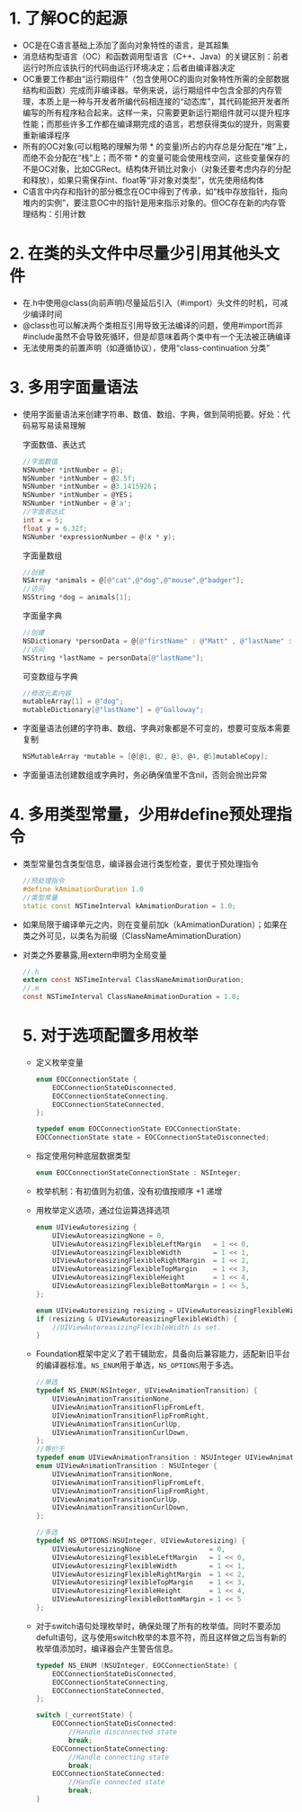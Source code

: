 # 1. 了解OC的起源

- OC是在C语言基础上添加了面向对象特性的语言，是其超集
- 消息结构型语言（OC）和函数调用型语言（C++、Java）的关键区别：前者运行时所应该执行的代码由运行环境决定；后者由编译器决定
- OC重要工作都由“运行期组件”（包含使用OC的面向对象特性所需的全部数据结构和函数）完成而非编译器。举例来说，运行期组件中包含全部的内存管理，本质上是一种与开发者所编代码相连接的“动态库”，其代码能把开发者所编写的所有程序粘合起来。这样一来，只需要更新运行期组件就可以提升程序性能；而那些许多工作都在编译期完成的语言，若想获得类似的提升，则需要重新编译程序
- 所有的OC对象(可以粗略的理解为带 * 的变量)所占的内存总是分配在“堆”上，而绝不会分配在“栈”上；而不带 * 的变量可能会使用栈空间，这些变量保存的不是OC对象，比如CGRect。结构体开销比对象小（对象还要考虑内存的分配和释放），如果只需保存int、float等“非对象对类型”，优先使用结构体
- C语言中内存和指针的部分概念在OC中得到了传承，如“栈中存放指针，指向堆内的实例”，要注意OC中的指针是用来指示对象的。但OC存在新的内存管理结构：引用计数

# 2. 在类的头文件中尽量少引用其他头文件

- 在.h中使用@class(向前声明)尽量延后引入（#import）头文件的时机，可减少编译时间
- @class也可以解决两个类相互引用导致无法编译的问题，使用#import而非#include虽然不会导致死循环，但是却意味着两个类中有一个无法被正确编译
- 无法使用类的前置声明（如遵循协议），使用“class-continuation 分类”

# 3. 多用字面量语法

- 使用字面量语法来创建字符串、数值、数组、字典，做到简明扼要。好处：代码易写易读易理解

  字面数值、表达式

  ```objective-c
  //字面数值
  NSNumber *intNumber = @1;
  NSNumber *intNumber = @2.5f;
  NSNumber *intNumber = @3.1415926；
  NSNumber *intNumber = @YES；
  NSNumber *intNumber = @'a';
  //字面表达式
  int x = 5;
  float y = 6.32f;
  NSNumber *expressionNumber = @(x * y);
  ```

  字面量数组

  ```objective-c
  //创建
  NSArray *animals = @[@"cat",@"dog",@"mouse",@"badger"];
  //访问
  NSString *dog = animals[1];
  ```

  字面量字典

  ```objective-c
  //创建
  NSDictionary *personData = @{@"firstName" : @"Matt" , @"lastName" : @"Galloway" , @"age" : @28};
  //访问
  NSString *lastName = personData[@"lastName"];
  ```

  可变数组与字典

  ```objective-c
  //修改元素内容
  mutableArray[1] = @"dog";
  mutableDictionary[@"lastName"] = @"Galloway";
  ```

- 字面量语法创建的字符串、数组、字典对象都是不可变的，想要可变版本需要复制

  ```objective-c
  NSMutableArray *mutable = [@[@1, @2, @3, @4, @5]mutableCopy];
  ```

- 字面量语法创建数组或字典时，务必确保值里不含nil，否则会抛出异常

# 4. 多用类型常量，少用#define预处理指令

- 类型常量包含类型信息，编译器会进行类型检查，要优于预处理指令

  ```cpp
  //预处理指令
  #define kAmimationDuration 1.0
  //类型常量
  static const NSTimeInterval kAmimationDuration = 1.0;
  ```

- 如果局限于编译单元之内，则在变量前加k（kAmimationDuration）；如果在类之外可见，以类名为前缀（ClassNameAmimationDuration）

- 对类之外要暴露,用extern申明为全局变量

  ```objectivec
  //.h
  extern const NSTimeInterval ClassNameAmimationDuration;
  //.m
  const NSTimeInterval ClassNameAmimationDuration = 1.0;
  ```

  # 5. 对于选项配置多用枚举

  - 定义枚举变量

    ```objectivec
    enum EOCConnectionState {
        EOCConnectionStateDisconnected,
        EOCConnectionStateConnecting,
        EOCConnectionStateConnected,
    };
    
    typedef enum EOCConnectionState EOCConnectionState;
    EOCConnectionState state = EOCConnectionStateDisconnected;
    ```
  
  - 指定使用何种底层数据类型
  
    ```objective-c
    enum EOCConnectionStateConnectionState : NSInteger;
    ```
  
  - 枚举机制：有初值则为初值，没有初值按顺序 +1 递增
  
  - 用枚举定义选项，通过位运算选择选项
  
    ```objective-c
    enum UIViewAutoresizing {
    	UIViewAutoreasizingNone = 0,
    	UIViewAutoreasizingFlexibleLeftMargin   = 1 << 0,
    	UIViewAutoreasizingFlexibleWidth        = 1 << 1,
    	UIViewAutoreasizingFlexibleRightMargin  = 1 << 2,
    	UIViewAutoreasizingFlexibleTopMargin    = 1 << 3,
    	UIViewAutoreasizingFlexibleHeight       = 1 << 4,
    	UIViewAutoreasizingFlexibleBottomMargin = 1 << 5,
    };
    
    enum UIViewAutoresizing resizing = UIViewAutoreasizingFlexibleWidth | UIViewAutoreasizingFlexibleHeight;
    if (resizing & UIViewAutoreasizingFlexibleWidth) {
        //UIViewAutoreasizingFlexibleWidth is set.
    }
    ```
  
    
  
  - Foundation框架中定义了若干辅助宏，具备向后兼容能力，适配新旧平台的编译器标准。`NS_ENUM`用于单选，`NS_OPTIONS`用于多选。
  
    ```objectivec
    //单选
    typedef NS_ENUM(NSInteger, UIViewAnimationTransition) {
        UIViewAnimationTransitionNone,
        UIViewAnimationTransitionFlipFromLeft,
        UIViewAnimationTransitionFlipFromRight,
        UIViewAnimationTransitionCurlUp,
        UIViewAnimationTransitionCurlDown,
    };
    //等价于
    typedef enum UIViewAnimationTransition : NSUInteger UIViewAnimationTransition;
    enum UIViewAnimationTransition : NSUInteger {
        UIViewAnimationTransitionNone,
        UIViewAnimationTransitionFlipFromLeft,
        UIViewAnimationTransitionFlipFromRight,
        UIViewAnimationTransitionCurlUp,
        UIViewAnimationTransitionCurlDown,
    };
    
    //多选
    typedef NS_OPTIONS(NSUInteger, UIViewAutoresizing) {
        UIViewAutoresizingNone                 = 0,
        UIViewAutoresizingFlexibleLeftMargin   = 1 << 0,
        UIViewAutoresizingFlexibleWidth        = 1 << 1,
        UIViewAutoresizingFlexibleRightMargin  = 1 << 2,
        UIViewAutoresizingFlexibleTopMargin    = 1 << 3,
        UIViewAutoresizingFlexibleHeight       = 1 << 4,
        UIViewAutoresizingFlexibleBottomMargin = 1 << 5
    };
    ```
  
  - 对于switch语句处理枚举时，确保处理了所有的枚举值。同时不要添加defult语句，这与使用switch枚举的本意不符，而且这样做之后当有新的枚举值添加时，编译器会产生警告信息。
  
    ```objective-c
    typedef NS_ENUM (NSUInteger, EOCConnectionState) {
        EOCConnectionStateDisConnected,
        EOCConnectionStateConnecting,
        EOCConnectionStateConnected,
    };
    
    switch (_currentState) {
        EOCConnectionStateDisConnected:
            //Handle disconnected state
            break;
        EOCConnectionStateConnecting:
            //Handle connecting state
            break;
        EOCConnectionStateConnected:
            //Handle connected state
            break;
    }
    ```
  
    

